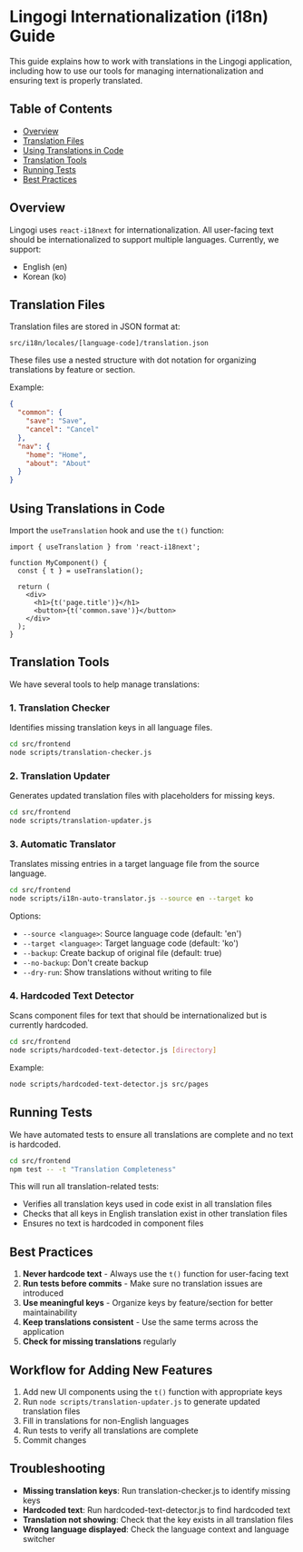 # Lingogi Internationalization (i18n) Guide

This guide explains how to work with translations in the Lingogi application, including how to use our tools for managing internationalization and ensuring text is properly translated.

## Table of Contents

- [Overview](#overview)
- [Translation Files](#translation-files)
- [Using Translations in Code](#using-translations-in-code)
- [Translation Tools](#translation-tools)
- [Running Tests](#running-tests)
- [Best Practices](#best-practices)

## Overview

Lingogi uses `react-i18next` for internationalization. All user-facing text should be internationalized to support multiple languages. Currently, we support:

- English (en)
- Korean (ko)

## Translation Files

Translation files are stored in JSON format at:

```
src/i18n/locales/[language-code]/translation.json
```

These files use a nested structure with dot notation for organizing translations by feature or section.

Example:
```json
{
  "common": {
    "save": "Save",
    "cancel": "Cancel"
  },
  "nav": {
    "home": "Home",
    "about": "About"
  }
}
```

## Using Translations in Code

Import the `useTranslation` hook and use the `t()` function:

```tsx
import { useTranslation } from 'react-i18next';

function MyComponent() {
  const { t } = useTranslation();
  
  return (
    <div>
      <h1>{t('page.title')}</h1>
      <button>{t('common.save')}</button>
    </div>
  );
}
```

## Translation Tools

We have several tools to help manage translations:

### 1. Translation Checker

Identifies missing translation keys in all language files.

```bash
cd src/frontend
node scripts/translation-checker.js
```

### 2. Translation Updater

Generates updated translation files with placeholders for missing keys.

```bash
cd src/frontend
node scripts/translation-updater.js
```

### 3. Automatic Translator

Translates missing entries in a target language file from the source language.

```bash
cd src/frontend
node scripts/i18n-auto-translator.js --source en --target ko
```

Options:
- `--source <language>`: Source language code (default: 'en')
- `--target <language>`: Target language code (default: 'ko')
- `--backup`: Create backup of original file (default: true)
- `--no-backup`: Don't create backup
- `--dry-run`: Show translations without writing to file

### 4. Hardcoded Text Detector

Scans component files for text that should be internationalized but is currently hardcoded.

```bash
cd src/frontend
node scripts/hardcoded-text-detector.js [directory]
```

Example:
```bash
node scripts/hardcoded-text-detector.js src/pages
```

## Running Tests

We have automated tests to ensure all translations are complete and no text is hardcoded.

```bash
cd src/frontend
npm test -- -t "Translation Completeness"
```

This will run all translation-related tests:
- Verifies all translation keys used in code exist in all translation files
- Checks that all keys in English translation exist in other translation files
- Ensures no text is hardcoded in component files

## Best Practices

1. **Never hardcode text** - Always use the `t()` function for user-facing text
2. **Run tests before commits** - Make sure no translation issues are introduced
3. **Use meaningful keys** - Organize keys by feature/section for better maintainability
4. **Keep translations consistent** - Use the same terms across the application
5. **Check for missing translations** regularly

## Workflow for Adding New Features

1. Add new UI components using the `t()` function with appropriate keys
2. Run `node scripts/translation-updater.js` to generate updated translation files
3. Fill in translations for non-English languages
4. Run tests to verify all translations are complete
5. Commit changes

## Troubleshooting

- **Missing translation keys**: Run translation-checker.js to identify missing keys
- **Hardcoded text**: Run hardcoded-text-detector.js to find hardcoded text
- **Translation not showing**: Check that the key exists in all translation files
- **Wrong language displayed**: Check the language context and language switcher
